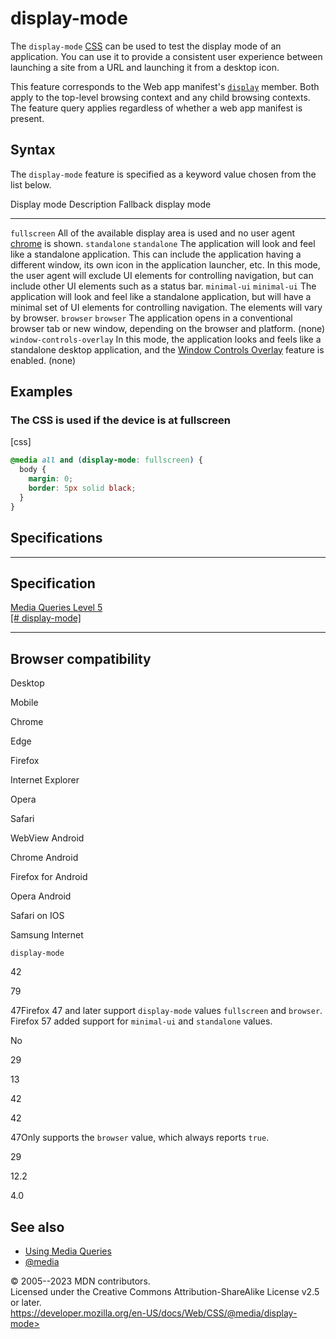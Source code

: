 display-mode
============

The `display-mode`
[CSS](https://developer.mozilla.org/en-US/docs/Web/CSS) [](@media.md#media_features) can be used to test the display mode
of an application. You can use it to provide a consistent user
experience between launching a site from a URL and launching it from a
desktop icon.

This feature corresponds to the Web app manifest\'s
[`display`](https://developer.mozilla.org/en-US/docs/Web/Manifest#display)
member. Both apply to the top-level browsing context and any child
browsing contexts. The feature query applies regardless of whether a web
app manifest is present.

Syntax
------

The `display-mode` feature is specified as a keyword value chosen from
the list below.

  Display mode                Description                                                                                                                                                                                                                                                                                                              Fallback display mode
  --------------------------- ------------------------------------------------------------------------------------------------------------------------------------------------------------------------------------------------------------------------------------------------------------------------------------------------------------------------ -----------------------
  `fullscreen`                All of the available display area is used and no user agent [chrome](https://developer.mozilla.org/en-US/docs/Glossary/Chrome) is shown.                                                                                                                                                                                 `standalone`
  `standalone`                The application will look and feel like a standalone application. This can include the application having a different window, its own icon in the application launcher, etc. In this mode, the user agent will exclude UI elements for controlling navigation, but can include other UI elements such as a status bar.   `minimal-ui`
  `minimal-ui`                The application will look and feel like a standalone application, but will have a minimal set of UI elements for controlling navigation. The elements will vary by browser.                                                                                                                                              `browser`
  `browser`                   The application opens in a conventional browser tab or new window, depending on the browser and platform.                                                                                                                                                                                                                (none)
  `window-controls-overlay`   In this mode, the application looks and feels like a standalone desktop application, and the [Window Controls Overlay](https://developer.mozilla.org/en-US/docs/Web/API/Window_Controls_Overlay_API) feature is enabled.                                                                                                 (none)

Examples
--------

### The CSS is used if the device is at fullscreen

[css]

```css
@media all and (display-mode: fullscreen) {
  body {
    margin: 0;
    border: 5px solid black;
  }
}
```

Specifications
--------------

  -------------------------------------------------------------------------------

Specification
  -------------------------------------------------------------------------------

  [Media Queries Level 5\
  [\#
  display-mode]](https://drafts.csswg.org/mediaqueries-5/#display-mode)

  -------------------------------------------------------------------------------

Browser compatibility
---------------------

Desktop

Mobile

Chrome

Edge

Firefox

Internet Explorer

Opera

Safari

WebView Android

Chrome Android

Firefox for Android

Opera Android

Safari on IOS

Samsung Internet

`display-mode`

42

79

47Firefox 47 and later support `display-mode` values `fullscreen` and
`browser`. Firefox 57 added support for `minimal-ui` and `standalone`
values.

No

29

13

42

42

47Only supports the `browser` value, which always reports `true`.

29

12.2

4.0

See also
--------

- [Using Media Queries](using_media_queries.md)
- [\@media](@media.md)

© 2005--2023 MDN contributors.\
Licensed under the Creative Commons Attribution-ShareAlike License v2.5
or later.\
https://developer.mozilla.org/en-US/docs/Web/CSS/@media/display-mode>
